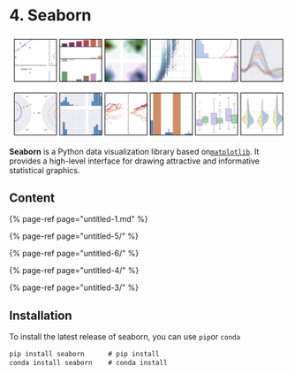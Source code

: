 # 4. Seaborn

![Figure 4.0.1 Seaborn Gallery](../.gitbook/assets/seaborn-head.png)

**Seaborn** is a Python data visualization library based on[`matplotlib`](https://matplotlib.org/). It provides a high-level interface for drawing attractive and informative statistical graphics.

## Content

{% page-ref page="untitled-1.md" %}

{% page-ref page="untitled-5/" %}

{% page-ref page="untitled-6/" %}

{% page-ref page="untitled-4/" %}

{% page-ref page="untitled-3/" %}



## Installation

To install the latest release of seaborn, you can use `pip`or `conda`

```text
pip install seaborn      # pip install  
conda install seaborn    # conda install 
```

